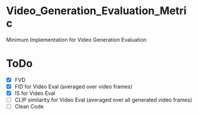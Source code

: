 # Video_Generation_Evaluation_Metric
Minimum Implementation for Video Generation Evaluation

# ToDo
- [x] FVD
- [x] FID for Video Eval (averaged over video frames)
- [x] IS for Video Eval
- [ ] CLIP similarity for Video Eval (averaged over all generated video frames)
- [ ] Clean Code